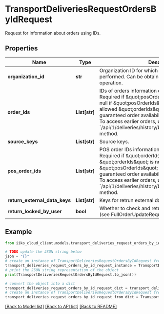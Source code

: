# TransportDeliveriesRequestOrdersByIdRequest

Request for information about orders using IDs.

## Properties

Name | Type | Description | Notes
------------ | ------------- | ------------- | -------------
**organization_id** | **str** | Organization ID for which an order search will be performed.                Can be obtained by &#x60;/api/1/organizations&#x60; operation. | 
**order_ids** | **List[str]** | IDs of orders information on which is required.                &gt; Required if \&quot;posOrderIds\&quot; is null. Must be null if \&quot;posOrderIds\&quot; is not null.                &gt; Maximum allowed \&quot;orderIds\&quot; to request - &#x60;200&#x60;.    The guaranteed order availability period is the last 7 days. To access earlier orders, use the &#x60;/api/1/deliveries/history/by_delivery_date_and_phone&#x60; method. | [optional] 
**source_keys** | **List[str]** | Source keys. | [optional] 
**pos_order_ids** | **List[str]** | POS order IDs information on which is required.                &gt; Required if \&quot;orderIds\&quot; is null. Must be null if \&quot;orderIds\&quot; is not null.                &gt; Maximum allowed \&quot;posOrderIds\&quot; to request - &#x60;200&#x60;.    The guaranteed order availability period is the last 7 days. To access earlier orders, use the &#x60;/api/1/deliveries/history/by_delivery_date_and_phone&#x60; method. | [optional] 
**return_external_data_keys** | **List[str]** | Keys for retrun external data information. | [optional] 
**return_locked_by_user** | **bool** | Whether to check and return LockedByUser property (see FullOrderUpdateRequest.EmployeeId). | [optional] 

## Example

```python
from iiko_cloud_client.models.transport_deliveries_request_orders_by_id_request import TransportDeliveriesRequestOrdersByIdRequest

# TODO update the JSON string below
json = "{}"
# create an instance of TransportDeliveriesRequestOrdersByIdRequest from a JSON string
transport_deliveries_request_orders_by_id_request_instance = TransportDeliveriesRequestOrdersByIdRequest.from_json(json)
# print the JSON string representation of the object
print(TransportDeliveriesRequestOrdersByIdRequest.to_json())

# convert the object into a dict
transport_deliveries_request_orders_by_id_request_dict = transport_deliveries_request_orders_by_id_request_instance.to_dict()
# create an instance of TransportDeliveriesRequestOrdersByIdRequest from a dict
transport_deliveries_request_orders_by_id_request_from_dict = TransportDeliveriesRequestOrdersByIdRequest.from_dict(transport_deliveries_request_orders_by_id_request_dict)
```
[[Back to Model list]](../README.md#documentation-for-models) [[Back to API list]](../README.md#documentation-for-api-endpoints) [[Back to README]](../README.md)


